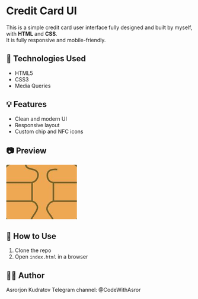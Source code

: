 # Credit Card UI

This is a simple credit card user interface fully designed and built by myself, with **HTML** and **CSS**.  
It is fully responsive and mobile-friendly.

## 🔧 Technologies Used

- HTML5
- CSS3
- Media Queries

## 💡 Features

- Clean and modern UI
- Responsive layout
- Custom chip and NFC icons

## 📷 Preview

![preview](images/CardChip-logo.png)

## 📁 How to Use

1. Clone the repo
2. Open `index.html` in a browser

## 🧑‍💻 Author

Asrorjon Kudratov
Telegram channel: @CodeWithAsror
